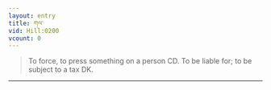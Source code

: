 ```yaml
---
layout: entry
title: གལ་
vid: Hill:0200
vcount: 0
---
```

> To force, to press something on a person CD\. To be liable for; to be subject to a tax DK\.


---

